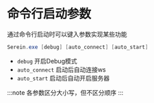 # 命令行启动参数

通过命令行启动时可以键入参数实现某些功能

```powershell
Serein.exe [debug] [auto_connect] [auto_start]
```

- `debug` 开启Debug模式  
- `auto_connect` 启动后自动连接ws
- `auto_start` 启动后自动开启服务器

:::note
各参数区分大小写，但不区分顺序
:::

